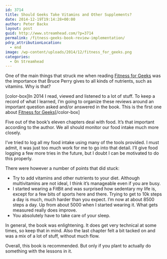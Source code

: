 ```yaml
---
id: 3714
title: Should Geeks Take Vitamins and Other Supplements?
date: 2014-12-19T19:14:28+00:00
author: Peter Backx
layout: post
guid: http://www.streamhead.com/?p=3714
permalink: /fitness-geeks-book-review-implementation/
pdrp_attributionLocation:
  - end
image: /wp-content/uploads/2014/12/fitness_for_geeks.png
categories:
  - On Streamhead
---
```

One of the main things that struck me when reading [Fitness for Geeks](http://www.amazon.com/gp/product/B007UQN22A/ref=as_li_tl?ie=UTF8&camp=1789&creative=390957&creativeASIN=B007UQN22A&linkCode=as2&tag=streamhead-20&linkId=FEOMQ4Q3VKLWGBDT) was the importance that Bruce Perry gives to all kinds of nutrients, such as vitamins. Why is that?

<!--more-->

[color-box]In 2014 I read, viewed and listened to a lot of stuff. To keep a record of what I learned, I&#8217;m going to organize these reviews around an important question asked and/or answered in the book. This is the first one about [Fitness for Geeks](http://www.amazon.com/gp/product/B007UQN22A/ref=as_li_tl?ie=UTF8&camp=1789&creative=390957&creativeASIN=B007UQN22A&linkCode=as2&tag=streamhead-20&linkId=FEOMQ4Q3VKLWGBDT)[/color-box]

Five out of the book&#8217;s eleven chapters deal with food. It&#8217;s that important according to the author. We all should monitor our food intake much more closely.

I&#8217;ve tried to log all my food intake using many of the tools provided. I must admit, it was just too much work for me to go into that detail. I&#8217;ll give food logging a few more tries in the future, but I doubt I can be motivated to do this properly.

There were however a number of points that did stuck:

  * Try to add vitamins and other nutrients to your diet. Although multivitamins are not ideal, I think it&#8217;s manageable even if you are busy.
  * I started wearing a FitBit and was surprised how sedentary my life is, except for a few bits of sports here and there. Trying to get to 10k steps a day is much, much harder than you expect. I&#8217;m now at about 8500 steps a day. Up from about 5000 when I started wearing it. What gets measured really does improve.
  * You absolutely have to take care of your sleep.

In general, the book was enlightening. It does get very technical at some times, so keep that in mind. Also the last chapter felt a bit tacked on and was a mix of a lot of stuff, without much flow.

Overall, this book is recommended. But only if you plant to actually do something with the lessons in it.



<!-- AddThis Advanced Settings generic via filter on the_content -->

<!-- AddThis Share Buttons generic via filter on the_content -->
